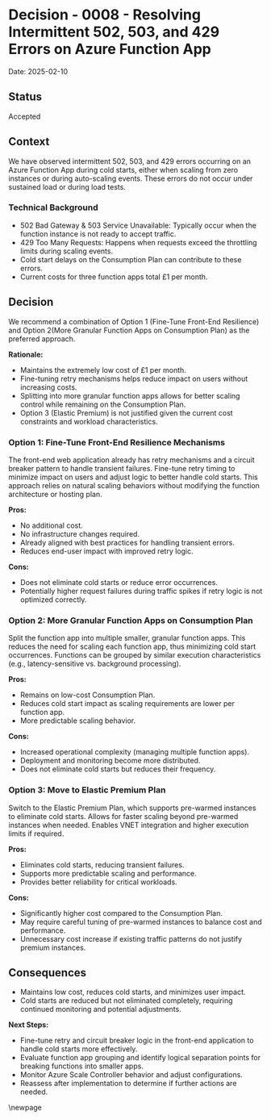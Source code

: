 # Decision - 0008 - Resolving Intermittent 502, 503, and 429 Errors on Azure Function App

Date: 2025-02-10

## Status

Accepted

## Context

We have observed intermittent 502, 503, and 429 errors occurring on an Azure Function App during cold starts,
either when scaling from zero instances or during auto-scaling events.
These errors do not occur under sustained load or during load tests.

### Technical Background

- 502 Bad Gateway & 503 Service Unavailable: Typically occur when the function instance is not ready to accept traffic.
- 429 Too Many Requests: Happens when requests exceed the throttling limits during scaling events.
- Cold start delays on the Consumption Plan can contribute to these errors.
- Current costs for three function apps total £1 per month.

## Decision

We recommend a combination of Option 1 (Fine-Tune Front-End Resilience) and
Option 2(More Granular Function Apps on Consumption Plan) as the preferred approach.

**Rationale:**

- Maintains the extremely low cost of £1 per month.
- Fine-tuning retry mechanisms helps reduce impact on users without increasing costs.
- Splitting into more granular function apps allows for better scaling control while remaining on the Consumption Plan.
- Option 3 (Elastic Premium) is not justified given the current cost constraints and workload characteristics.

### Option 1: Fine-Tune Front-End Resilience Mechanisms

The front-end web application already has retry mechanisms and a circuit breaker pattern to handle transient failures.
Fine-tune retry timing to minimize impact on users and adjust logic to better handle cold starts.
This approach relies on natural scaling behaviors without modifying the function architecture or hosting plan.

**Pros:**

- No additional cost.
- No infrastructure changes required.
- Already aligned with best practices for handling transient errors.
- Reduces end-user impact with improved retry logic.

**Cons:**

- Does not eliminate cold starts or reduce error occurrences.
- Potentially higher request failures during traffic spikes if retry logic is not optimized correctly.

### Option 2: More Granular Function Apps on Consumption Plan

Split the function app into multiple smaller, granular function apps.
This reduces the need for scaling each function app, thus minimizing cold start occurrences.
Functions can be grouped by similar execution characteristics (e.g., latency-sensitive vs. background processing).

**Pros:**

- Remains on low-cost Consumption Plan.
- Reduces cold start impact as scaling requirements are lower per function app.
- More predictable scaling behavior.

**Cons:**

- Increased operational complexity (managing multiple function apps).
- Deployment and monitoring become more distributed.
- Does not eliminate cold starts but reduces their frequency.

### Option 3: Move to Elastic Premium Plan

Switch to the Elastic Premium Plan, which supports pre-warmed instances to eliminate cold starts.
Allows for faster scaling beyond pre-warmed instances when needed.
Enables VNET integration and higher execution limits if required.

**Pros:**

- Eliminates cold starts, reducing transient failures.
- Supports more predictable scaling and performance.
- Provides better reliability for critical workloads.

**Cons:**

- Significantly higher cost compared to the Consumption Plan.
- May require careful tuning of pre-warmed instances to balance cost and performance.
- Unnecessary cost increase if existing traffic patterns do not justify premium instances.

## Consequences

- Maintains low cost, reduces cold starts, and minimizes user impact.
- Cold starts are reduced but not eliminated completely, requiring continued monitoring and potential adjustments.

**Next Steps:**

- Fine-tune retry and circuit breaker logic in the front-end application to handle cold starts more effectively.
- Evaluate function app grouping and identify logical separation points for breaking functions into smaller apps.
- Monitor Azure Scale Controller behavior and adjust configurations.
- Reassess after implementation to determine if further actions are needed.

<!-- Leave the rest of this page blank -->
\newpage
